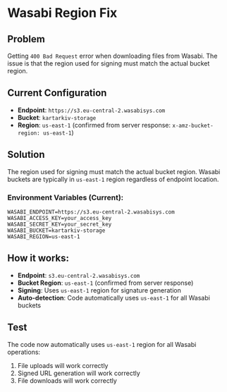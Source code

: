 # Wasabi Region Fix

## Problem
Getting `400 Bad Request` error when downloading files from Wasabi. The issue is that the region used for signing must match the actual bucket region.

## Current Configuration
- **Endpoint**: `https://s3.eu-central-2.wasabisys.com`
- **Bucket**: `kartarkiv-storage`
- **Region**: `us-east-1` (confirmed from server response: `x-amz-bucket-region: us-east-1`)

## Solution
The region used for signing must match the actual bucket region. Wasabi buckets are typically in `us-east-1` region regardless of endpoint location.

### Environment Variables (Current):
```
WASABI_ENDPOINT=https://s3.eu-central-2.wasabisys.com
WASABI_ACCESS_KEY=your_access_key
WASABI_SECRET_KEY=your_secret_key
WASABI_BUCKET=kartarkiv-storage
WASABI_REGION=us-east-1
```

## How it works:
- **Endpoint**: `s3.eu-central-2.wasabisys.com`
- **Bucket Region**: `us-east-1` (confirmed from server response)
- **Signing**: Uses `us-east-1` region for signature generation
- **Auto-detection**: Code automatically uses `us-east-1` for all Wasabi buckets

## Test
The code now automatically uses `us-east-1` region for all Wasabi operations:
1. File uploads will work correctly
2. Signed URL generation will work correctly
3. File downloads will work correctly

